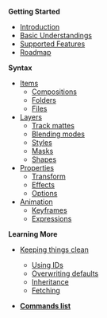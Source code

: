 **Getting Started**

- [Introduction](/docs/v1/introduction)
- [Basic Understandings](/docs/v1/basic-understandings)
- [Supported Features](/docs/v1/supported-features)
- [Roadmap](/docs/v1/roadmap)

**Syntax**

- [Items](/docs/v1/items)
  - [Compositions](/docs/v1/items#compositions)
  - [Folders](/docs/v1/items#folders)
  - [Files](/docs/v1/items#files)
- [Layers](/docs/v1/layers)
  - [Track mattes](/docs/v1/layers#track-mattes) 
  - [Blending modes](/docs/v1/layers#blending-modes) 
  - [Styles](/docs/v1/layers#layer-styles)
  - [Masks](/docs/v1/layers#masks)
  - [Shapes](/docs/v1/layers#shapes)
- [Properties](/docs/v1/properties)
  - [Transform](/docs/v1/properties#transform)
  - [Effects](/docs/v1/properties#effects)
  - [Options](/docs/v1/properties#options)
- [Animation](/docs/v1/animation)
  - [Keyframes](/docs/v1/animation#keyframes)
  - [Expressions](/docs/v1/animation#expressions)


**Learning More**

- [Keeping things clean](/docs/v1/keeping-things-clean)
  - [Using IDs](/docs/v1/keeping-things-clean#using-ids)
  - [Overwriting defaults](/docs/v1/keeping-things-clean#overwriting-defaults)
  - [Inheritance](/docs/v1/keeping-things-clean#inheritance)
  - [Fetching](/docs/v1/keeping-things-clean#fetching)

- **[Commands list](/docs/v1/commands-list)**
